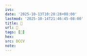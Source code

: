 ```yaml
---
ivs:
date: '2025-10-13T10:28:28+08:00'
lastmod: '2025-10-14T21:46:45-08:00'
title: 􅞢
url: 􅞢
tags: [𪒩]
hex: 
src: DCCV
note:
---
```

